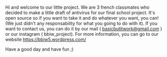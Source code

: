 Hi and welcome to our little project.
We are 3 french classmates who decided to make a little draft of antivirus for our final school project.
It's open source so if you want to take it and do whatever you want, you can! (We just didn't any responsability for what you going to do with it).
If you want to contact us, you can do it by our mail ( basicbutitwork@gmail.com ) or our instagram ( bbiw_project).
For more information, you can go to our website https://bbiw5.wordpress.com/

Have a good day and have fun ;)
